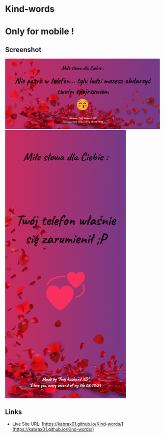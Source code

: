 # Kind-words

# Only for mobile !

## Screenshot

![](/Img/screen1.png)
![](/Img/screen2.png)

## Links


- Live Site URL: [https://kabrax01.github.io/Kind-words/](https://kabrax01.github.io/Kind-words/)


